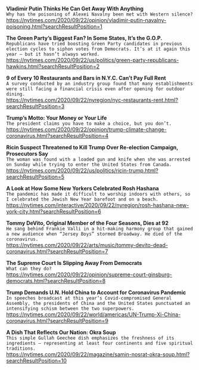 **Vladimir Putin Thinks He Can Get Away With Anything**\
`Why has the poisoning of Alexei Navalny been met with Western silence?`\
https://nytimes.com/2020/09/22/opinion/vladimir-putin-navalny-poisoning.html?searchResultPosition=1

**The Green Party’s Biggest Fan? In Some States, It’s the G.O.P.**\
`Republicans have tried boosting Green Party candidates in previous election cycles to siphon votes from Democrats. It’s at it again this year — but it hasn’t always worked.`\
https://nytimes.com/2020/09/22/us/politics/green-party-republicans-hawkins.html?searchResultPosition=2

**9 of Every 10 Restaurants and Bars in N.Y.C. Can’t Pay Full Rent**\
`A survey conducted by an industry group found that many establishments were still facing a financial crisis even after opening for outdoor dining.`\
https://nytimes.com/2020/09/22/nyregion/nyc-restaurants-rent.html?searchResultPosition=3

**Trump’s Motto: Your Money or Your Life**\
`The president claims you have to make a choice, but you don’t.`\
https://nytimes.com/2020/09/22/opinion/trump-climate-change-coronavirus.html?searchResultPosition=4

**Ricin Suspect Threatened to Kill Trump Over Re-election Campaign, Prosecutors Say**\
`The woman was found with a loaded gun and knife when she was arrested on Sunday while trying to enter the United States from Canada.`\
https://nytimes.com/2020/09/22/us/politics/ricin-trump.html?searchResultPosition=5

**A Look at How Some New Yorkers Celebrated Rosh Hashana**\
`The pandemic has made it difficult to worship indoors with others, so I celebrated the Jewish New Year barefoot and on a beach.`\
https://nytimes.com/interactive/2020/09/22/nyregion/rosh-hashana-new-york-city.html?searchResultPosition=6

**Tommy DeVito, Original Member of the Four Seasons, Dies at 92**\
`He sang behind Frankie Valli in a hit-making harmony group that gained a new audience when “Jersey Boys” stormed Broadway. He died of the coronavirus.`\
https://nytimes.com/2020/09/22/arts/music/tommy-devito-dead-coronavirus.html?searchResultPosition=7

**The Supreme Court Is Slipping Away From Democrats**\
`What can they do?`\
https://nytimes.com/2020/09/22/opinion/supreme-court-ginsburg-democrats.html?searchResultPosition=8

**Trump Demands U.N. Hold China to Account for Coronavirus Pandemic**\
`In speeches broadcast at this year’s Covid-compromised General Assembly, the presidents of China and the United States punctuated an intensifying schism between the two superpowers.`\
https://nytimes.com/2020/09/22/world/americas/UN-Trump-Xi-China-coronavirus.html?searchResultPosition=9

**A Dish That Reflects Our Nation: Okra Soup**\
`This simple Gullah Geechee dish emphasizes the freshness of its ingredients — representing at least four continents and five spiritual traditions.`\
https://nytimes.com/2020/09/22/magazine/samin-nosrat-okra-soup.html?searchResultPosition=10

